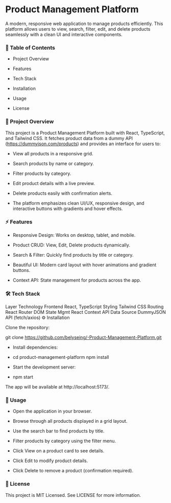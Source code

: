 # Product Management Platform

A modern, responsive web application to manage products efficiently. This platform allows users to view, search, filter, edit, and delete products seamlessly with a clean UI and interactive components.

### 📝 Table of Contents

- Project Overview

- Features

- Tech Stack

- Installation

- Usage

- License

### 🎯 Project Overview

This project is a Product Management Platform built with React, TypeScript, and Tailwind CSS. It fetches product data from a dummy API (https://dummyjson.com/products) and provides an interface for users to:

- View all products in a responsive grid.

- Search products by name or category.

- Filter products by category.

- Edit product details with a live preview.

- Delete products easily with confirmation alerts.

- The platform emphasizes clean UI/UX, responsive design, and interactive buttons with gradients and hover effects.

### ⚡ Features

- Responsive Design: Works on desktop, tablet, and mobile.

- Product CRUD: View, Edit, Delete products dynamically.

- Search & Filter: Quickly find products by title or category.

- Beautiful UI: Modern card layout with hover animations and gradient buttons.

- Context API: State management for products across the app.

### 🛠️ Tech Stack
Layer	Technology
Frontend	React, TypeScript
Styling	Tailwind CSS
Routing	React Router DOM
State Mgmt	React Context API
Data Source	DummyJSON API (fetch/axios)
⚙️ Installation

Clone the repository:

git clone https://github.com/belyseing/-Product-Management-Platform.git

- Install dependencies:

- cd product-management-platform
npm install


- Start the development server:

- npm start


The app will be available at http://localhost:5173/.

### 🚀 Usage

- Open the application in your browser.

- Browse through all products displayed in a grid layout.

- Use the search bar to find products by title.

- Filter products by category using the filter menu.

- Click View on a product card to see details.

- Click Edit to modify product details.

- Click Delete to remove a product (confirmation required).

### 📄 License

This project is MIT Licensed. See LICENSE for more information.

